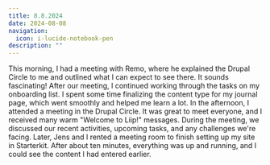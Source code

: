 ```yaml
---
title: 8.8.2024
date: 2024-08-08
navigation:
  icon: i-lucide-notebook-pen
description: ""
---
```


This morning, I had a meeting with Remo, where he explained the Drupal Circle to me and outlined what I can expect to see there. It sounds fascinating! After our meeting, I continued working through the tasks on my onboarding list. I spent some time finalizing the content type for my journal page, which went smoothly and helped me learn a lot. In the afternoon, I attended a meeting in the Drupal Circle. It was great to meet everyone, and I received many warm "Welcome to Liip!" messages. During the meeting, we discussed our recent activities, upcoming tasks, and any challenges we're facing. Later, Jens and I rented a meeting room to finish setting up my site in Starterkit. After about ten minutes, everything was up and running, and I could see the content I had entered earlier.
